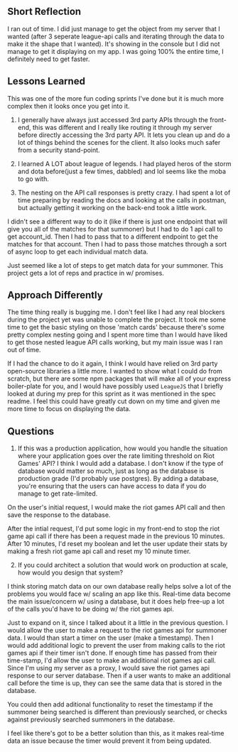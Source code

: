 ## Short Reflection
I ran out of time. I did just manage to get the object from my server that I wanted (after 3 seperate league-api calls and iterating through the data to make it the shape that I wanted). It's showing in the console but I did not manage to get it displaying on my app. I was going 100% the entire time, I definitely need to get faster.

## Lessons Learned
This was one of the more fun coding sprints I've done but it is much more complex then it looks once you get into it. 

1. I generally have always just accessed 3rd party APIs through the front-end, this was different and I really like routing it through my server before directly accessing the 3rd party API. It lets you clean up and do a lot of things behind the scenes for the client. It also looks much safer from a security stand-point. 

2. I learned A LOT about league of legends. I had played heros of the storm and dota before(just a few times, dabbled) and lol seems like the moba to go with.

3. The nesting on the API call responses is pretty crazy. I had spent a lot of time preparing by reading the docs and looking at the calls in postman, but actually getting it working on the back-end took a little work. 

I didn't see a different way to do it (like if there is just one endpoint that will give you all of the matches for that summoner) but I had to do 1 api call to get account_id. Then I had to pass that to a different endpoint to get the matches for that account. Then I had to pass those matches through a sort of async loop to get each individual match data.

Just seemed like a lot of steps to get match data for your summoner. This project gets a lot of reps and practice in w/ promises.

## Approach Differently
The time thing really is bugging me. I don't feel like I had any real blockers during the project yet was unable to complete the project. It took me some time to get the basic styling on those 'match cards' because there's some pretty complex nesting going and I spent more time than I would have liked to get those nested league API calls working, but my main issue was I ran out of time.

If I had the chance to do it again, I think I would have relied on 3rd party open-source libraries a little more. I wanted to show what I could do from scratch, but there are some npm packages that will make all of your express boiler-plate for you, and I would have possibly used `LeagueJS` that I briefly looked at during my prep for this sprint as it was mentioned in the spec readme. I feel this could have greatly cut down on my time and given me more time to focus on displaying the data.

## Questions
1. If this was a production application, how would you handle the situation where your application goes over the rate limiting threshold on Riot Games' API?
I think I would add a database. I don't know if the type of database would matter so much, just as long as the database is production grade (I'd probably use postgres). By adding a database, you're ensuring that the users can have access to data if you do manage to get rate-limited.

On the user's initial request, I would make the riot games API call and then save the response to the database.

After the intial request, I'd put some logic in my front-end to stop the riot game api call if there has been a request made in the previous 10 minutes. After 10 minutes, I'd reset my boolean and let the user update their stats by making a fresh riot game api call and reset my 10 minute timer.

2. If you could architect a solution that would work on production at scale, how would you design that system?

I think storing match data on our own database really helps solve a lot of the problems you would face w/ scaling an app like this. Real-time data become the main issue/concern w/ using a database, but it does help free-up a lot of the calls you'd have to be doing w/ the riot games api.

Just to expand on it, since I talked about it a little in the previous question. I would allow the user to make a request to the riot games api for summoner data. 
I would than start a timer on the user (make a timestamp). Then I would add additional logic to prevent the user from making calls to the riot games api if their timer isn't done. If enough time has passed from their time-stamp, I'd allow the user to make an additional riot games api call. Since I'm using my server as a proxy, I would save the riot games api response to our server database. Then if a user wants to make an additional call before the time is up, they can see the same data that is stored in the database.

You could then add aditional functionality to reset the timestamp if the summoner being searched is different than previously searched, or checks against previously searched summoners in the database.

I feel like there's got to be a better solution than this, as it makes real-time data an issue because the timer would prevent it from being updated.